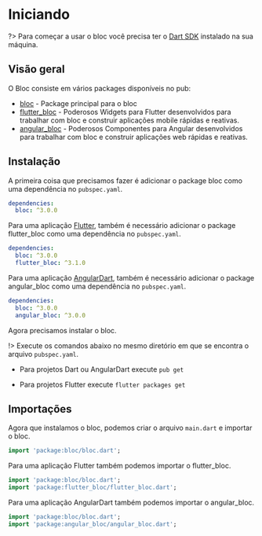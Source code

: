 # Iniciando

?> Para começar a usar o bloc você precisa ter o [Dart SDK](https://dart.dev/get-dart) instalado na sua máquina.

## Visão geral

O Bloc consiste em vários packages disponíveis no pub:

- [bloc](https://pub.dev/packages/bloc) - Package principal para o bloc
- [flutter_bloc](https://pub.dev/packages/flutter_bloc) - Poderosos Widgets para Flutter desenvolvidos para trabalhar com bloc e construir aplicações mobile rápidas e reativas.
- [angular_bloc](https://pub.dev/packages/angular_bloc) - Poderosos Componentes para Angular desenvolvidos para trabalhar com bloc e construir aplicações web rápidas e reativas.

## Instalação

A primeira coisa que precisamos fazer é adicionar o package bloc como uma dependência no `pubspec.yaml`.

```yaml
dependencies:
  bloc: ^3.0.0
```

Para uma aplicação [Flutter](https://flutter.dev), também é necessário adicionar o package flutter_bloc como uma dependência no `pubspec.yaml`.

```yaml
dependencies:
  bloc: ^3.0.0
  flutter_bloc: ^3.1.0
```

Para uma aplicação [AngularDart](https://angulardart.dev), também é necessário adicionar o package angular_bloc como uma dependência no `pubspec.yaml`.

```yaml
dependencies:
  bloc: ^3.0.0
  angular_bloc: ^3.0.0
```

Agora precisamos instalar o bloc.

!> Execute os comandos abaixo no mesmo diretório em que se encontra o arquivo `pubspec.yaml`.

- Para projetos Dart ou AngularDart execute `pub get`

- Para projetos Flutter execute `flutter packages get`

## Importações

Agora que instalamos o bloc, podemos criar o arquivo `main.dart` e importar o bloc.

```dart
import 'package:bloc/bloc.dart';
```

Para uma aplicação Flutter também podemos importar o flutter_bloc.

```dart
import 'package:bloc/bloc.dart';
import 'package:flutter_bloc/flutter_bloc.dart';
```

Para uma aplicação AngularDart também podemos importar o angular_bloc.

```dart
import 'package:bloc/bloc.dart';
import 'package:angular_bloc/angular_bloc.dart';
```
